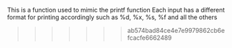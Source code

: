 This is a function used to mimic the printf function
Each input has a different format for printing accordingly such as %d, %x, %s, %f and all the others
>>>>>>> ab574bad84ce4e7e9979862cb6efcacfe6662489
